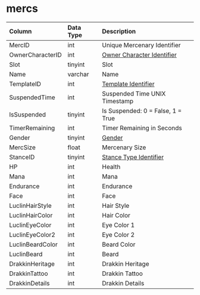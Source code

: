 # mercs

| Column | Data Type | Description |
| :--- | :--- | :--- |
| MercID | int | Unique Mercenary Identifier |
| OwnerCharacterID | int | [Owner Character Identifier](https://github.com/EQEmu/docs-db-schema/tree/e0eb157dbf5563b03c0faf391abc87ec69239f4a/docs/schema/categories/mercenaries/character_data.md) |
| Slot | tinyint | Slot |
| Name | varchar | Name |
| TemplateID | int | [Template Identifier](merc_templates.md) |
| SuspendedTime | int | Suspended Time UNIX Timestamp |
| IsSuspended | tinyint | Is Suspended: 0 = False, 1 = True |
| TimerRemaining | int | Timer Remaining in Seconds |
| Gender | tinyint | [Gender](https://eqemu.gitbook.io/server/categories/npc/genders) |
| MercSize | float | Mercenary Size |
| StanceID | tinyint | [Stance Type Identifier](https://eqemu.gitbook.io/server/categories/bots/stance-types) |
| HP | int | Health |
| Mana | int | Mana |
| Endurance | int | Endurance |
| Face | int | Face |
| LuclinHairStyle | int | Hair Style |
| LuclinHairColor | int | Hair Color |
| LuclinEyeColor | int | Eye Color 1 |
| LuclinEyeColor2 | int | Eye Color 2 |
| LuclinBeardColor | int | Beard Color |
| LuclinBeard | int | Beard |
| DrakkinHeritage | int | Drakkin Heritage |
| DrakkinTattoo | int | Drakkin Tattoo |
| DrakkinDetails | int | Drakkin Details |

